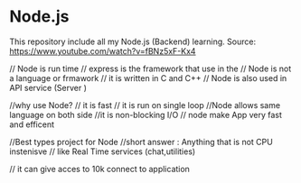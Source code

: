 # Node.js
This repository include all my Node.js (Backend) learning.
Source:
https://www.youtube.com/watch?v=fBNz5xF-Kx4  

// Node is run time 
// express is the framework that use in the 
// Node is not a language or frmawork 
// it is written in C and C++
// Node is also used in API service (Server )


//why use Node?
// it is fast 
// it is run on single loop
//Node allows same language on both side 
//it is non-blocking I/O
// node make App very fast and efficent 


//Best types project for Node
//short answer : Anything that is not CPU instenisve
// like Real Time services (chat,utilities)

// it can give acces to 10k connect to application